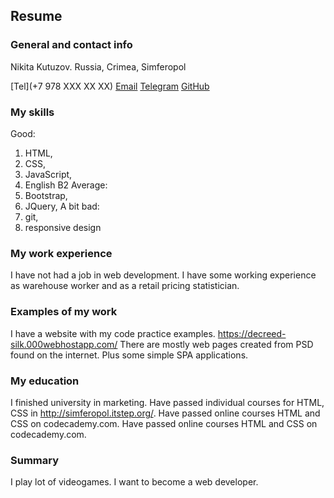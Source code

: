 ## Resume

### General and contact info
Nikita Kutuzov.
Russia, Crimea, Simferopol

[Tel](+7 978 XXX XX XX)
[Email](origami1024@gmail.com)
[Telegram](http://t.me/origami1024)
[GitHub](http://github.com/origami1024)


### My skills
Good: 
1. HTML, 
2. CSS, 
3. JavaScript, 
4. English B2
Average: 
1. Bootstrap, 
2. JQuery,
A bit bad: 
1. git, 
2. responsive design

### My work experience
I have not had a job in web development.
I have some working experience as warehouse worker and as a retail pricing statistician.

### Examples of my work
I have a website with my code practice examples. https://decreed-silk.000webhostapp.com/
There are mostly web pages created from PSD found on the internet. Plus some simple SPA applications.

### My education
I finished university in marketing.
Have passed individual courses for HTML, CSS in http://simferopol.itstep.org/.
Have passed online courses HTML and CSS on codecademy.com.
Have passed online courses HTML and CSS on codecademy.com.

### Summary
I play lot of videogames.
I want to become a web developer.